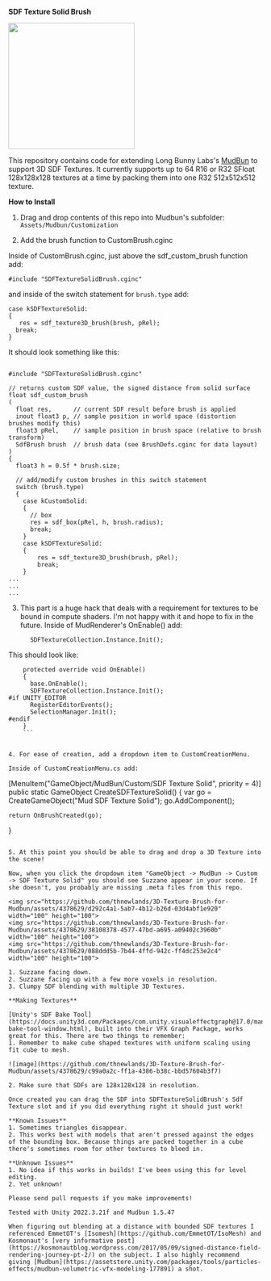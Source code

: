 **SDF Texture Solid Brush** 

<img src="https://github.com/thnewlands/3D-Texture-Brush-for-Mudbun/assets/4378629/088ddd5b-7b44-4ffd-942c-ff4dc253e2c4" width="250" height="250">

This repository contains code for extending Long Bunny Labs's [MudBun](https://assetstore.unity.com/packages/tools/particles-effects/mudbun-volumetric-vfx-modeling-177891) to support 3D SDF Textures. It currently supports up to 64 R16 or R32 SFloat 128x128x128 textures at a time by packing them into one R32 512x512x512 texture.

**How to Install**

1. Drag and drop contents of this repo into Mudbun's subfolder: `Assets/Mudbun/Customization`

2. Add the brush function to CustomBrush.cginc

Inside of CustomBrush.cginc, just above the sdf_custom_brush function add:

```
#include "SDFTextureSolidBrush.cginc"
```

and inside of the switch statement for `brush.type` add:

```
case kSDFTextureSolid:
{
   res = sdf_texture3D_brush(brush, pRel);
  break;
}
```


It should look something like this:

```

#include "SDFTextureSolidBrush.cginc"

// returns custom SDF value, the signed distance from solid surface
float sdf_custom_brush
(
  float res,      // current SDF result before brush is applied
  inout float3 p, // sample position in world space (distortion brushes modify this)
  float3 pRel,    // sample position in brush space (relative to brush transform)
  SdfBrush brush  // brush data (see BrushDefs.cginc for data layout)
)
{
  float3 h = 0.5f * brush.size;

  // add/modify custom brushes in this switch statement
  switch (brush.type)
  {
    case kCustomSolid:
    {
      // box
      res = sdf_box(pRel, h, brush.radius);
      break;
    }
    case kSDFTextureSolid:
    {
        res = sdf_texture3D_brush(brush, pRel);
        break;
    }
...
...
...
```

3. This part is a huge hack that deals with a requirement for textures to be bound in compute shaders. I'm not happy with it and hope to fix in the future. Inside of MudRenderer's OnEnable() add:

`      SDFTextureCollection.Instance.Init();`

This should look like: 
```
    protected override void OnEnable()
    {
      base.OnEnable();
      SDFTextureCollection.Instance.Init();
#if UNITY_EDITOR
      RegisterEditorEvents();
      SelectionManager.Init();
#endif
    }
	```


4. For ease of creation, add a dropdown item to CustomCreationMenu.

Inside of CustomCreationMenu.cs add:

```
  [MenuItem("GameObject/MudBun/Custom/SDF Texture Solid", priority = 4)]
  public static GameObject CreateSDFTextureSolid()
  {
    var go = CreateGameObject("Mud SDF Texture Solid");
    go.AddComponent<SDFTextureSolidBrush>();

    return OnBrushCreated(go);
  }
```

5. At this point you should be able to drag and drop a 3D Texture into the scene!

Now, when you click the dropdown item "GameObject -> MudBun -> Custom -> SDF Texture Solid" you should see Suzzane appear in your scene. If she doesn't, you probably are missing .meta files from this repo. 

<img src="https://github.com/thnewlands/3D-Texture-Brush-for-Mudbun/assets/4378629/d292c4a1-5ab7-4b12-b26d-03d4abf1e920" width="100" height="100">
<img src="https://github.com/thnewlands/3D-Texture-Brush-for-Mudbun/assets/4378629/38108378-4577-47bd-a695-a09402c3960b" width="100" height="100">
<img src="https://github.com/thnewlands/3D-Texture-Brush-for-Mudbun/assets/4378629/088ddd5b-7b44-4ffd-942c-ff4dc253e2c4" width="100" height="100">

1. Suzzane facing down.
2. Suzzane facing up with a few more voxels in resolution.
3. Clumpy SDF blending with multiple 3D Textures.

**Making Textures**

[Unity's SDF Bake Tool](https://docs.unity3d.com/Packages/com.unity.visualeffectgraph@17.0/manual/sdf-bake-tool-window.html), built into their VFX Graph Package, works great for this. There are two things to remember: 
1. Remember to make cube shaped textures with uniform scaling using fit cube to mesh.

![image](https://github.com/thnewlands/3D-Texture-Brush-for-Mudbun/assets/4378629/c99a0a2c-ff1a-4386-b38c-bbd57604b3f7)

2. Make sure that SDFs are 128x128x128 in resolution.

Once created you can drag the SDF into SDFTextureSolidBrush's Sdf Texture slot and if you did everything right it should just work! 

**Known Issues**
1. Sometimes triangles disappear. 
2. This works best with models that aren't pressed against the edges of the bounding box. Because things are packed together in a cube there's sometimes room for other textures to bleed in.

**Unknown Issues**
1. No idea if this works in builds! I've been using this for level editing.
2. Yet unknown! 

Please send pull requests if you make improvements! 

Tested with Unity 2022.3.21f and Mudbun 1.5.47

When figuring out blending at a distance with bounded SDF textures I referenced EmmetOT's [Isomesh](https://github.com/EmmetOT/IsoMesh) and Kosmonaut's [very informative post](https://kosmonautblog.wordpress.com/2017/05/09/signed-distance-field-rendering-journey-pt-2/) on the subject. I also highly recommend giving [Mudbun](https://assetstore.unity.com/packages/tools/particles-effects/mudbun-volumetric-vfx-modeling-177891) a shot. 
